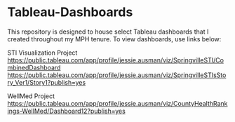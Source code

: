 # Tableau-Dashboards
This repository is designed to house select Tableau dashboards that I created throughout my MPH tenure. To view dashboards, use links below:

STI Visualization Project
https://public.tableau.com/app/profile/jessie.ausman/viz/SpringvilleSTI/CombinedDashboard
https://public.tableau.com/app/profile/jessie.ausman/viz/SpringvilleSTIsStory_Ver1/Story1?publish=yes

WellMed Project
https://public.tableau.com/app/profile/jessie.ausman/viz/CountyHealthRankings-WellMed/Dashboard12?publish=yes
